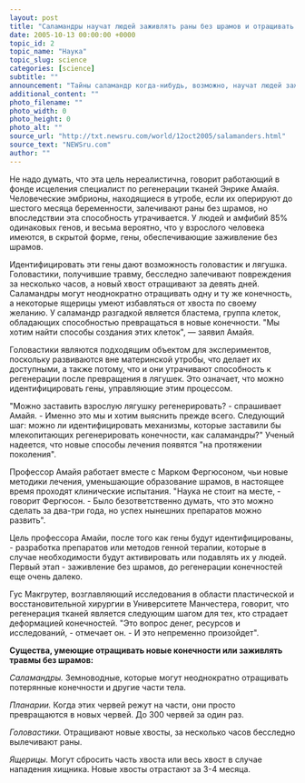 ```yaml
---
layout: post
title: "Саламандры научат людей заживлять раны без шрамов и отращивать новые конечности"
date: 2005-10-13 00:00:00 +0000
topic_id: 2
topic_name: "Наука"
topic_slug: science
categories: [science]
subtitle: ""
announcement: "Тайны саламандр когда-нибудь, возможно, научат людей заживлять раны без шрамов и даже отращивать новые конечности после их ампутации: фонд исцеления и Университет Манчестера объявили о 25-летней программе сотрудничества стоимостью 10 млн фунтов, цель которой - понять, каким образом некоторым существам удается регенерировать оторванные конечности, и выяснить, можно ли дать людям такие же способности, пишет The Times (перевод на сайте Inopressa.ru)."
additional_content: ""
photo_filename: ""
photo_width: 0
photo_height: 0
photo_alt: ""
source_url: "http://txt.newsru.com/world/12oct2005/salamanders.html"
source_text: "NEWSru.com"
author: ""
---
```

Не надо думать, что эта цель нереалистична, говорит работающий в фонде исцеления специалист по регенерации тканей Энрике Амайя. Человеческие эмбрионы, находящиеся в утробе, если их оперируют до шестого месяца беременности, залечивают раны без шрамов, но впоследствии эта способность утрачивается. У людей и амфибий 85% одинаковых генов, и весьма вероятно, что у взрослого человека имеются, в скрытой форме, гены, обеспечивающие заживление без шрамов.

Идентифицировать эти гены дают возможность головастик и лягушка. Головастики, получившие травму, бесследно залечивают повреждения за несколько часов, а новый хвост отращивают за девять дней. Саламандры могут неоднократно отращивать одну и ту же конечность, а некоторые ящерицы умеют избавляться от хвоста по своему желанию. У саламандр разгадкой является бластема, группа клеток, обладающих способностью превращаться в новые конечности. "Мы хотим найти способы создания этих клеток", &mdash; заявил Амайя.

Головастики являются подходящим объектом для экспериментов, поскольку развиваются вне материнской утробы, что делает их доступными, а также потому, что и они утрачивают способность к регенерации после превращения в лягушек. Это означает, что можно идентифицировать гены, управляющие этим процессом.

"Можно заставить взрослую лягушку регенерировать? - спрашивает Амайя. - Именно это мы и хотим выяснить прежде всего. Следующий шаг: можно ли идентифицировать механизмы, которые заставили бы млекопитающих регенерировать конечности, как саламандры?" Ученый надеется, что новые способы лечения появятся "на протяжении поколения".

Профессор Амайя работает вместе с Марком Фергюсоном, чьи новые методики лечения, уменьшающие образование шрамов, в настоящее время проходят клинические испытания. "Наука не стоит на месте, - говорит Фергюсон. - Было безответственно думать, что это можно сделать за два-три года, но успех нынешних препаратов можно развить".

Цель профессора Амайи, после того как гены будут идентифицированы, - разработка препаратов или методов генной терапии, которые в случае необходимости будут активировать или подавлять их у людей. Первый этап - заживление без шрамов, до регенерации конечностей еще очень далеко.

Гус Макгрутер, возглавляющий исследования в области пластической и восстановительной хирургии в Университете Манчестера, говорит, что регенерация тканей является следующим шагом для тех, кто страдает деформацией конечностей. "Это вопрос денег, ресурсов и исследований, - отмечает он. - И это непременно произойдет".

<strong>Существа, умеющие отращивать новые конечности или заживлять травмы без шрамов:</strong>

<em>Саламандры.</em> Земноводные, которые могут неоднократно отращивать потерянные конечности и другие части тела.

<em>Планарии.</em> Когда этих червей режут на части, они просто превращаются в новых червей. До 300 червей за один раз.

<em>Головастики.</em> Отращивают новые хвосты, за несколько часов бесследно вылечивают раны.

<em>Ящерицы.</em> Могут сбросить часть хвоста или весь хвост в случае нападения хищника. Новые хвосты отрастают за 3-4 месяца.

